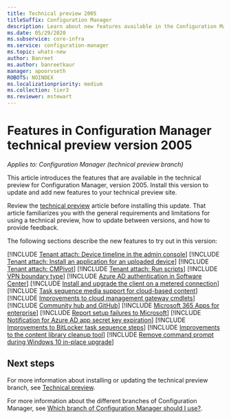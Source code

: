 ```yaml
---
title: Technical preview 2005
titleSuffix: Configuration Manager
description: Learn about new features available in the Configuration Manager technical preview branch version 2005.
ms.date: 05/29/2020
ms.subservice: core-infra
ms.service: configuration-manager
ms.topic: whats-new
author: Banreet
ms.author: banreetkaur
manager: apoorvseth
ROBOTS: NOINDEX
ms.localizationpriority: medium
ms.collection: tier3
ms.reviewer: mstewart
---
```


# Features in Configuration Manager technical preview version 2005

*Applies to: Configuration Manager (technical preview branch)*

This article introduces the features that are available in the technical preview for Configuration Manager, version 2005. Install this version to update and add new features to your technical preview site.

Review the [technical preview](../technical-preview.md) article before installing this update. That article familiarizes you with the general requirements and limitations for using a technical preview, how to update between versions, and how to provide feedback.

The following sections describe the new features to try out in this version:

<!-- [!INCLUDE [Example feature name](includes/2005/1234567.md)] -->

[!INCLUDE [Tenant attach: Device timeline in the admin console](includes/2005/7141381.md)]
[!INCLUDE [Tenant attach: Install an application for an uploaded device](includes/2005/6024389.md)]
[!INCLUDE [Tenant attach: CMPivot](includes/2005/6024392.md)]
[!INCLUDE [Tenant attach: Run scripts](includes/2005/6234688.md)]
[!INCLUDE [VPN boundary type](includes/2005/7020519.md)]
[!INCLUDE [Azure AD authentication in Software Center](includes/2005/6935376.md)]
[!INCLUDE [Install and upgrade the client on a metered connection](includes/2005/6976145.md)]
[!INCLUDE [Task sequence media support for cloud-based content](includes/2005/6209223.md)]
[!INCLUDE [Improvements to cloud management gateway cmdlets](includes/2005/6978300.md)]
[!INCLUDE [Community hub and GitHub](includes/2005/3555935.md)]
[!INCLUDE [Microsoft 365 Apps for enterprise](includes/2005/6298093.md)]
[!INCLUDE [Report setup failures to Microsoft](includes/2005/5622909.md)]
[!INCLUDE [Notification for Azure AD app secret key expiration](includes/2005/6386392.md)]
[!INCLUDE [Improvements to BitLocker task sequence steps](includes/2005/6995601.md)]
[!INCLUDE [Improvements to the content library cleanup tool](includes/2005/6887878.md)]
[!INCLUDE [Remove command prompt during Windows 10 in-place upgrade](includes/2005/2837795.md)]

<!--
## General known issues

[!INCLUDE [Can't delete collections](includes/2005/known-issue-6215446.md)]
-->

## Next steps

For more information about installing or updating the technical preview branch, see [Technical preview](../technical-preview.md).

For more information about the different branches of Configuration Manager, see [Which branch of Configuration Manager should I use?](../../understand/which-branch-should-i-use.md).
